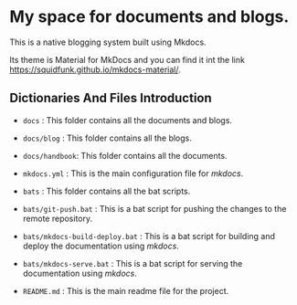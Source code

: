 # My space for documents and blogs.

This is a native blogging system built using Mkdocs. 

Its theme is Material for MkDocs and you can find it int the link https://squidfunk.github.io/mkdocs-material/.

## Dictionaries And Files Introduction

- `docs` : This folder contains all the documents and blogs.
- `docs/blog` : This folder contains all the blogs.
- `docs/handbook`: This folder contains all the documents.

- `mkdocs.yml` : This is the main configuration file for *mkdocs*.

- `bats` : This folder contains all the bat scripts.
- `bats/git-push.bat` : This is a bat script for pushing the changes to the remote repository.
- `bats/mkdocs-build-deploy.bat` : This is a bat script for building and deploy the documentation using *mkdocs*.
- `bats/mkdocs-serve.bat` : This is a bat script for serving the documentation using *mkdocs*.

- `README.md` : This is the main readme file for the project.